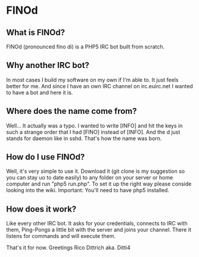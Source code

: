 FINOd
=====


What is FINOd?
--------------

FINOd (pronounced fino di) is a PHP5 IRC bot built from scratch.


Why another IRC bot?
--------------------

In most cases I build my software on my own if I'm able to.
It just feels better for me.
And since I have an own IRC channel on irc.euirc.net I wanted to have a bot and here it is.

Where does the name come from?
------------------------------

Well... It actually was a typo. I wanted to write [INFO] and hit the keys in such a strange
order that I had [FINO] instead of [INFO]. And the d just stands for daemon like in sshd.
That's how the name was born.

How do I use FINOd?
-------------------

Well, it's very simple to use it.
Download it (git clone is my suggestion so you can stay uo to date easily) to any folder on your
server or home computer and run "php5 run.php". To set it up the right way please conside looking into the wiki.
Important: You'll need to have php5 installed.

How does it work?
-----------------
Like every other IRC bot.
It asks for your credentials, connects to IRC with them, Ping-Pongs a little bit with the
server and joins your channel. There it listens for commands and will execute them.


That's it for now.
Greetings
Rico Dittrich aka. Ditti4
